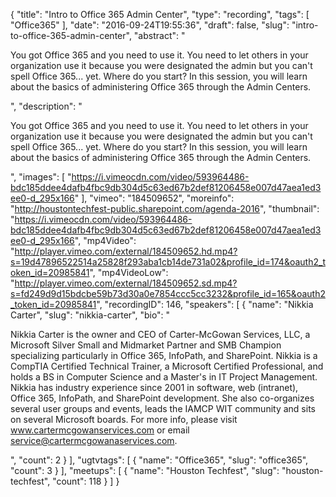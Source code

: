 {
  "title": "Intro to Office 365 Admin Center",
  "type": "recording",
  "tags": [
    "Office365"
  ],
  "date": "2016-09-24T19:55:36",
  "draft": false,
  "slug": "intro-to-office-365-admin-center",
  "abstract": "<p>You got Office 365 and you need to use it. You need to let others in your organization use it because you were designated the admin but you can't spell Office 365... yet. Where do you start? In this session, you will learn about the basics of administering Office 365 through the Admin Centers.</p>",
  "description": "<p>You got Office 365 and you need to use it. You need to let others in your organization use it because you were designated the admin but you can't spell Office 365... yet. Where do you start? In this session, you will learn about the basics of administering Office 365 through the Admin Centers.</p>",
  "images": [
    "https://i.vimeocdn.com/video/593964486-bdc185ddee4dafb4fbc9db304d5c63ed67b2def81206458e007d47aea1ed3ee0-d_295x166"
  ],
  "vimeo": "184509652",
  "moreinfo": "http://houstontechfest-public.sharepoint.com/agenda-2016",
  "thumbnail": "https://i.vimeocdn.com/video/593964486-bdc185ddee4dafb4fbc9db304d5c63ed67b2def81206458e007d47aea1ed3ee0-d_295x166",
  "mp4Video": "http://player.vimeo.com/external/184509652.hd.mp4?s=19d47896522514a25828f293aba1cb14de731a02&profile_id=174&oauth2_token_id=20985841",
  "mp4VideoLow": "http://player.vimeo.com/external/184509652.sd.mp4?s=fd249d9d15bdcbe59b73d30a0e7854ccc5cc3232&profile_id=165&oauth2_token_id=20985841",
  "recordingID": 146,
  "speakers": [
    {
      "name": "Nikkia Carter",
      "slug": "nikkia-carter",
      "bio": "<p>Nikkia Carter is the owner and CEO of Carter-McGowan Services, LLC, a Microsoft Silver Small and Midmarket Partner and SMB Champion specializing particularly in Office 365, InfoPath, and SharePoint. Nikkia is a CompTIA Certified Technical Trainer, a Microsoft Certified Professional, and holds a BS in Computer Science and a Master's in IT Project Management. Nikkia has industry experience since 2001 in software, web (intranet), Office 365, InfoPath, and SharePoint development. She also co-organizes several user groups and events, leads the IAMCP WIT community and sits on several Microsoft boards. For more info, please visit www.cartermcgowanservices.com or email service@cartermcgowanaservices.com.</p>",
      "count": 2
    }
  ],
  "ugtvtags": [
    {
      "name": "Office365",
      "slug": "office365",
      "count": 3
    }
  ],
  "meetups": [
    {
      "name": "Houston Techfest",
      "slug": "houston-techfest",
      "count": 118
    }
  ]
}